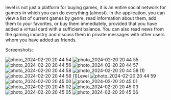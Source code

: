 
level is not just a platform for buying games, it is an entire social network for gamers in which you can do everything (almost).
In the application, you can view a list of current games by genre, read information about them, add them to your favorites, or buy them immediately, provided that you have added a virtual card with a sufficient balance. 
You can also read news from the gaming industry and discuss them in private messages with other users whom you have added as friends.


Screenshots:

![photo_2024-02-20 20 44 54](https://github.com/vleyn/level/assets/118941769/8095ec66-ba55-477e-8766-cdc5920008d6)
![photo_2024-02-20 20 44 55](https://github.com/vleyn/level/assets/118941769/b4c2f5fb-1e09-4770-8675-9cebe4a185de)
![photo_2024-02-20 20 44 56](https://github.com/vleyn/level/assets/118941769/542e943e-c879-4734-8281-434a9699b031)
![photo_2024-02-20 20 44 57](https://github.com/vleyn/level/assets/118941769/b4d7081b-da0d-43c6-b0b9-90788c591090)
![photo_2024-02-20 20 44 58](https://github.com/vleyn/level/assets/118941769/0b38fc4d-1091-4c2a-bb23-06ff8ae818f6)
![photo_2024-02-20 20 44 58 (1)](https://github.com/vleyn/level/assets/118941769/f7e5f79e-0817-4aeb-85f8-903a9ab8e75c)
![photo_2024-02-20 20 44 58 (1)](https://github.com/vleyn/level/assets/118941769/37c99d1a-5421-4763-a34e-874381f86ac3)Level
![photo_2024-02-20 20 44 59](https://github.com/vleyn/level/assets/118941769/6c038176-8233-4361-ba5f-c03723f45c8e)
![photo_2024-02-20 20 45 00](https://github.com/vleyn/level/assets/118941769/8bd9dad1-61ef-47b7-9eba-01de0f7ff946)
![photo_2024-02-20 20 45 01](https://github.com/vleyn/level/assets/118941769/a43f88d1-edfc-474f-8952-59bd10fd76a1)
![photo_2024-02-20 20 45 02](https://github.com/vleyn/level/assets/118941769/23397b13-25b2-4028-ab80-a331b375e956)
![photo_2024-02-20 20 45 03](https://github.com/vleyn/level/assets/118941769/54f77811-1bfc-4c0c-b742-076dea025e0d)
![photo_2024-02-20 20 45 05](https://github.com/vleyn/level/assets/118941769/3492bc27-de3d-49ce-847a-fc133e97721c)
![photo_2024-02-20 20 45 06](https://github.com/vleyn/level/assets/118941769/efe05c0b-2b47-4829-872a-0d206f20c970)
